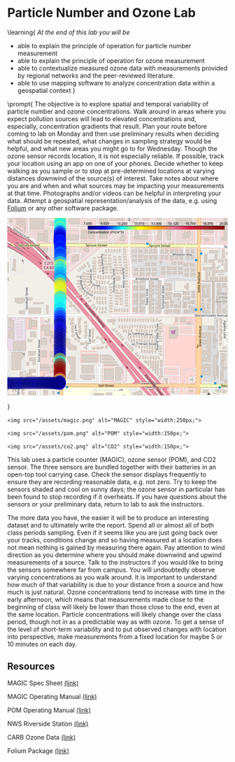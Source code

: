 # Particle Number and Ozone Lab 

\learning{
*At the end of this lab you will be*
- able to explain the principle of operation for particle number measurement
- able to explain the principle of operation for ozone measurement
- able to contextualize measured ozone data with measurements provided by regional networks and the peer-reviewed literature.
- able to use mapping software to analyze concentration data within a geospatial context 
}

\prompt{
The objective is to explore spatial and temporal variability of particle number and ozone concentrations. Walk around in areas where you expect pollution sources will lead to elevated concentrations and, especially, concentration gradients that result. Plan your route before coming to lab on Monday and then use preliminary results when deciding what should be repeated, what changes in sampling strategy would be helpful, and what new areas you might go to for Wednesday. Though the ozone sensor records location, it is not especially reliable. If possible, track your location using an app on one of your phones. Decide whether to keep walking as you sample or to stop at pre-determined locations at varying distances downwind of the source(s) of interest. Take notes about where you are and when and what sources may be impacting your measurements at that time. Photographs and/or videos can be helpful in interpreting your data. Attempt a geospatial representation/analysis of the data, e.g. using [Folium](https://python-visualization.github.io/folium/latest/index.html) or any other software package.

![](/assets/spatial.png)


}

~~~
<img src="/assets/magic.png" alt="MAGIC" style="width:250px;">
~~~
~~~
<img src="/assets/pom.png" alt="POM" style="width:150px;">
~~~
~~~
<img src="/assets/co2.png" alt="CO2" style="width:150px;">
~~~


This lab uses a particle counter (MAGIC), ozone sensor (POM), and CO2 sensor. The three sensors are bundled together with their batteries in an open-top tool carrying case. Check the sensor displays frequently to ensure they are recording reasonable data, e.g. not zero. Try to keep the sensors shaded and cool on sunny days; the ozone sensor in particular has been found to stop recording if it overheats. If you have questions about the sensors or your preliminary data, return to lab to ask the instructors.

The more data you have, the easier it will be to produce an interesting dataset and to ultimately write the report. Spend all or almost all of both class periods sampling. Even if it seems like you are just going back over your tracks, conditions change and so having measured at a location does not mean nothing is gained by measuring there again. Pay attention to wind direction as you determine where you should make downwind and upwind measurements of a source. Talk to the instructors if you would like to bring the sensors somewhere far from campus. You will undoubtedly observe varying concentrations as you walk around. It is important to understand how much of that variability is due to your distance from a source and how much is just natural. Ozone concentrations tend to increase with time in the early afternoon, which means that measurements made close to the beginning of class will likely be lower than those close to the end, even at the same location. Particle concentrations will likely change over the class period, though not in as a predictable way as with ozone. To get a sense of the level of short-term variability and to put observed changes with location into perspective, make measurements from a fixed location for maybe 5 or 10 minutes on each day.

## Resources

MAGIC Spec Sheet [(link)](https://aerosoldevices.com/wp-content/uploads/2019/08/MAGIC-Brochure.pdf)

MAGIC Operating Manual [(link)](https://drive.google.com/file/d/1IFhgHghZkas__KqcxWsA0fCAwDZ64Dtg/view?usp=sharing)

POM Operating Manual [(link)](https://drive.google.com/file/d/14Geh32gM_p1DhSeenHjuqi-WjUf-W0_h/view?usp=sharing)

NWS Riverside Station [(link)](https://forecast.weather.gov/MapClick.php?lat=33.9813&lon=-117.3188&unit=0&lg=english&FcstType=graphical)

CARB Ozone Data [(link)](https://www.arb.ca.gov/aqmis2/aqdselect.php?tab=daily)

Folium Package [(link)](https://python-visualization.github.io/folium/latest/index.html)
